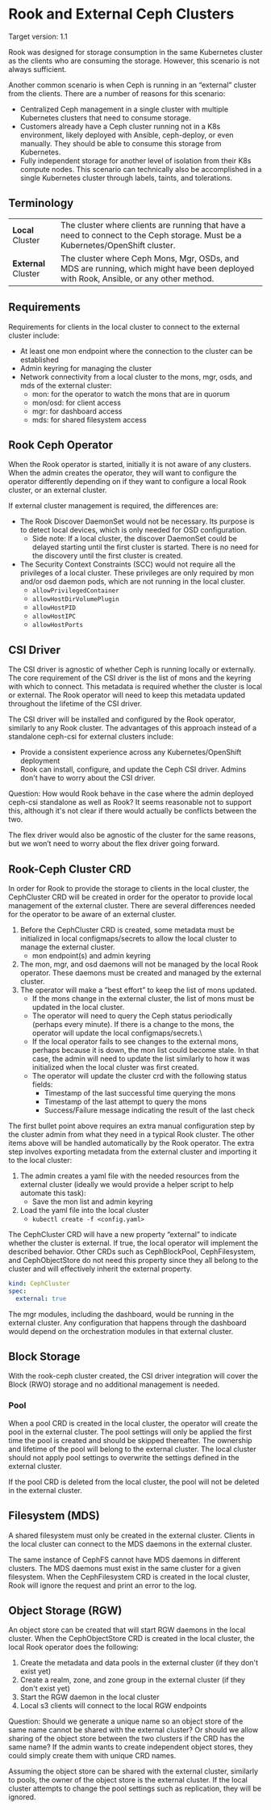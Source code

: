 # Rook and External Ceph Clusters

Target version: 1.1

Rook was designed for storage consumption in the same Kubernetes cluster as the clients who are consuming the storage. However, this scenario is not always sufficient.

Another common scenario is when Ceph is running in an “external” cluster from the clients. There are a number of reasons for this scenario:
- Centralized Ceph management in a single cluster with multiple Kubernetes clusters that need to consume storage.
- Customers already have a Ceph cluster running not in a K8s environment, likely deployed with Ansible, ceph-deploy, or even manually. They should be able to consume this storage from Kubernetes.
- Fully independent storage for another level of isolation from their K8s compute nodes. This scenario can technically also be accomplished in a single Kubernetes cluster through labels, taints, and tolerations.

## Terminology

| | |
|---|---|
| **Local** Cluster  | The cluster where clients are running that have a need to connect to the Ceph storage. Must be a Kubernetes/OpenShift cluster.  |
| **External** Cluster  | The cluster where Ceph Mons, Mgr, OSDs, and MDS are running, which might have been deployed with Rook, Ansible, or any other method.  |

## Requirements

Requirements for clients in the local cluster to connect to the external cluster include:
- At least one mon endpoint where the connection to the cluster can be established
- Admin keyring for managing the cluster
- Network connectivity from a local cluster to the mons, mgr, osds, and mds of the external cluster:
  - mon: for the operator to watch the mons that are in quorum
  - mon/osd: for client access
  - mgr: for dashboard access
  - mds: for shared filesystem access

## Rook Ceph Operator

When the Rook operator is started, initially it is not aware of any clusters. When the admin creates the operator, they will want to configure the operator differently depending on if they want to configure a local Rook cluster, or an external cluster.

If external cluster management is required, the differences are:
- The Rook Discover DaemonSet would not be necessary. Its purpose is to detect local devices, which is only needed for OSD configuration.
   - Side note: If a local cluster, the discover DaemonSet could be delayed starting until the first cluster is started. There is no need for the discovery until the first cluster is created.
- The Security Context Constraints (SCC) would not require all the privileges of a local cluster. These privileges are only required by mon and/or osd daemon pods, which are not running in the local cluster.
  - `allowPrivilegedContainer`
  - `allowHostDirVolumePlugin`
  - `allowHostPID`
  - `allowHostIPC`
  - `allowHostPorts`

## CSI Driver

The CSI driver is agnostic of whether Ceph is running locally or externally. The core requirement of the CSI driver is the list of mons and the keyring with which to connect. This metadata is required whether the cluster is local or external. The Rook operator will need to keep this metadata updated throughout the lifetime of the CSI driver.

The CSI driver will be installed and configured by the Rook operator, similarly to any Rook cluster. The advantages of this approach instead of a standalone ceph-csi for external clusters include:
- Provide a consistent experience across any Kubernetes/OpenShift deployment
- Rook can install, configure, and update the Ceph CSI driver. Admins don't have to worry about the CSI driver.

Question: How would Rook behave in the case where the admin deployed ceph-csi standalone as well as Rook? It seems reasonable not to support this, although it's not clear if there would actually be conflicts between the two.

The flex driver would also be agnostic of the cluster for the same reasons, but we won’t need to worry about the flex driver going forward.

## Rook-Ceph Cluster CRD

In order for Rook to provide the storage to clients in the local cluster, the CephCluster CRD will be created in order for the operator to provide local management of the external cluster. There are several differences needed for the operator to be aware of an external cluster.

1. Before the CephCluster CRD is created, some metadata must be initialized in local configmaps/secrets to allow the local cluster to manage the external cluster.
   * mon endpoint(s) and admin keyring
1. The mon, mgr, and osd daemons will not be managed by the local Rook operator. These daemons must be created and managed by the external cluster.
1. The operator will make a “best effort” to keep the list of mons updated.
   * If the mons change in the external cluster, the list of mons must be updated in the local cluster.
   * The operator will need to query the Ceph status periodically (perhaps every minute). If there is a change to the mons, the operator will update the local configmaps/secrets.\
   * If the local operator fails to see changes to the external mons, perhaps because it is down, the mon list could become stale. In that case, the admin will need to update the list similarly to how it was initialized when the local cluster was first created.
   * The operator will update the cluster crd with the following status fields:
      - Timestamp of the last successful time querying the mons
      - Timestamp of the last attempt to query the mons
      - Success/Failure message indicating the result of the last check

The first bullet point above requires an extra manual configuration step by the cluster admin from what they need in a typical Rook cluster. The other items above will be handled automatically by the Rook operator. The extra step involves exporting metadata from the external cluster and importing it to the local cluster:
1. The admin creates a yaml file with the needed resources from the external cluster (ideally we would provide a helper script to help automate this task):
   * Save the mon list and admin keyring
1. Load the yaml file into the local cluster
   * `kubectl create -f <config.yaml>`

The CephCluster CRD will have a new property “external” to indicate whether the cluster is external. If true, the local operator will implement the described behavior.
Other CRDs such as CephBlockPool, CephFilesystem, and CephObjectStore do not need this property since they all belong to the cluster and will effectively
inherit the external property.

```yaml
kind: CephCluster
spec:
  external: true
```

The mgr modules, including the dashboard, would be running in the external cluster. Any configuration that happens through the dashboard would depend on the orchestration modules in that external cluster.

## Block Storage

With the rook-ceph cluster created, the CSI driver integration will cover the Block (RWO) storage and no additional management is needed.

### Pool

When a pool CRD is created in the local cluster, the operator will create the pool in the external cluster. The pool settings will only be applied the first
time the pool is created and should be skipped thereafter. The ownership and lifetime of the pool will belong to the external cluster.
The local cluster should not apply pool settings to overwrite the settings defined in the external cluster.

If the pool CRD is deleted from the local cluster, the pool will not be deleted in the external cluster.

## Filesystem (MDS)

A shared filesystem must only be created in the external cluster. Clients in the local cluster can connect to the MDS daemons in the external cluster.

The same instance of CephFS cannot have MDS daemons in different clusters. The MDS daemons must exist in the same cluster for a given filesystem.
When the CephFilesystem CRD is created in the local cluster, Rook will ignore the request and print an error to the log.

## Object Storage (RGW)

An object store can be created that will start RGW daemons in the local cluster.
When the CephObjectStore CRD is created in the local cluster, the local Rook operator does the following:
1. Create the metadata and data pools in the external cluster (if they don't exist yet)
1. Create a realm, zone, and zone group in the external cluster (if they don't exist yet)
1. Start the RGW daemon in the local cluster
1. Local s3 clients will connect to the local RGW endpoints

Question: Should we generate a unique name so an object store of the same name cannot be shared with the external cluster? Or should we allow
sharing of the object store between the two clusters if the CRD has the same name? If the admin wants to create independent object stores,
they could simply create them with unique CRD names.

Assuming the object store can be shared with the external cluster, similarly to pools, the owner of the object store is the external cluster.
If the local cluster attempts to change the pool settings such as replication, they will be ignored.
